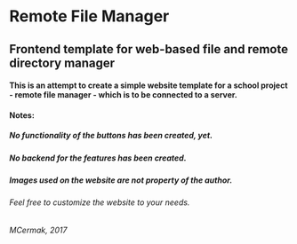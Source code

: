 # Remote File Manager

## Frontend template for web-based file and remote directory manager

#### This is an attempt to create a simple website template for a school project - remote file manager - which is to be connected to a server.
#### Notes: 
##### No functionality of the buttons has been created, yet.
##### No backend for the features has been created.
##### Images used on the website are not property of the author.

###### Feel free to customize the website to your needs.

######  MCermak, 2017
